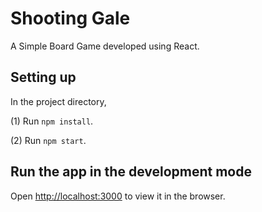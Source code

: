 # Shooting Gale

A Simple Board Game developed using React.

## Setting up

In the project directory,

(1) Run `npm install`.

(2) Run `npm start`.

## Run the app in the development mode

Open [http://localhost:3000](http://localhost:3000) to view it in the browser.